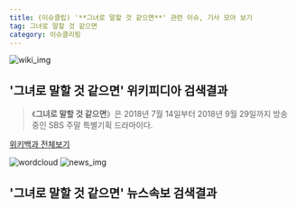 ```yaml
---
title: (이슈클립) '**그녀로 말할 것 같으면**' 관련 이슈, 기사 모아 보기
tag: 그녀로 말할 것 같으면
category: 이슈클리핑
---
```

![wiki_img](https://user-images.githubusercontent.com/42597476/44503234-41136a80-a6d0-11e8-9071-6fc6418eafe4.png)
## **'**그녀로 말할 것 같으면**'** 위키피디아 검색결과
>《**그녀로 말할 것 같으면**》은 2018년 7월 14일부터 2018년 9월 29일까지 방송중인 SBS 주말 특별기획 드라마이다.

<a href="https://ko.wikipedia.org/wiki/그녀로 말할 것 같으면" target="_blank">위키백과 전체보기</a>

![wordcloud](https://s3.ap-northeast-2.amazonaws.com/lyrics101-wordcloud/2018-09-15-1537014798.png)
![news_img](https://user-images.githubusercontent.com/42597476/44507050-1206f400-a6e4-11e8-8d98-7ffbfebb353f.png)
## **'**그녀로 말할 것 같으면**'** 뉴스속보 검색결과

